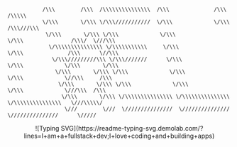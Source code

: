                /\\\        /\\\  /\\\\\\\\\\\\\\\  /\\\              /\\\                   /\\\\\    
               \/\\\       \/\\\ \/\\\///////////  \/\\\             \/\\\                 /\\\///\\\    
                \/\\\       \/\\\ \/\\\             \/\\\             \/\\\               /\\\/  \///\\\     
                 \/\\\\\\\\\\\\\\\ \/\\\\\\\\\\\     \/\\\             \/\\\              /\\\      \//\\\    
                  \/\\\/////////\\\ \/\\\///////      \/\\\             \/\\\             \/\\\       \/\\\    
                   \/\\\       \/\\\ \/\\\             \/\\\             \/\\\             \//\\\     /\\\   
                    \/\\\       \/\\\ \/\\\             \/\\\             \/\\\             \///\\\  /\\\ 
                     \/\\\       \/\\\ \/\\\\\\\\\\\\\\\ \/\\\\\\\\\\\\\\\ \/\\\\\\\\\\\\\\\   \///\\\\\/
                      \///        \///  \///////////////  \///////////////  \///////////////      \/////


<div align="center">
  ![Typing SVG](https://readme-typing-svg.demolab.com/?lines=I+am+a+fullstack+dev;I+love+coding+and+building+apps)
</div>
